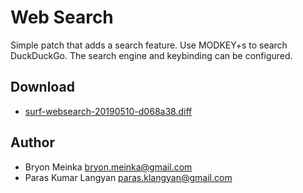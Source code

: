 # Web Search

Simple patch that adds a search feature. Use MODKEY+s to search DuckDuckGo. The
search engine and keybinding can be configured.

## Download

* [surf-websearch-20190510-d068a38.diff](surf-websearch-20190510-d068a38.diff)

## Author

* Bryon Meinka <bryon.meinka@gmail.com>
* Paras Kumar Langyan <paras.klangyan@gmail.com>
